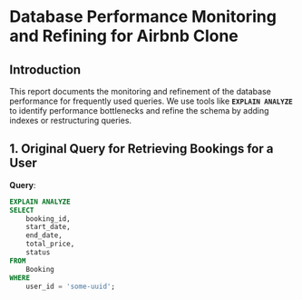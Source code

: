 # Database Performance Monitoring and Refining for Airbnb Clone

## Introduction
This report documents the monitoring and refinement of the database performance for frequently used queries. We use tools like **`EXPLAIN ANALYZE`** to identify performance bottlenecks and refine the schema by adding indexes or restructuring queries.

## 1. **Original Query for Retrieving Bookings for a User**

**Query**:
```sql
EXPLAIN ANALYZE
SELECT 
    booking_id,
    start_date,
    end_date,
    total_price,
    status
FROM 
    Booking
WHERE 
    user_id = 'some-uuid';
